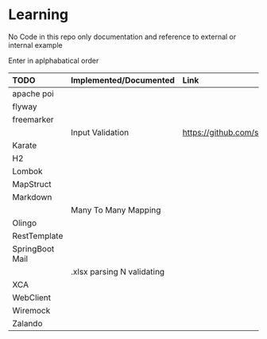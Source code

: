 # Learning
No Code in this repo only documentation and reference to external or internal example

Enter in aplphabatical order

| TODO                          | Implemented/Documented        | Link         |
| :-----------                  | :-----------                  | :-------------|
| apache poi |||
| flyway |||
| freemarker |||
|                               | Input Validation              | https://github.com/sudhamohangithub/InputValidation |
| Karate |||
| H2 |||
| Lombok |||
| MapStruct                     |                               | |
| Markdown                      |                               | |
|                               | Many To Many Mapping          | |
| Olingo | 
| RestTemplate |||
| SpringBoot Mail |||
|                               | .xlsx parsing N validating    | |
| XCA |||
| WebClient|||
| Wiremock|||
| Zalando |||
    
